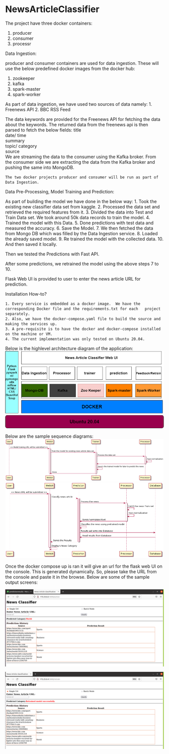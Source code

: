 # NewsArticleClassifier
The project have three docker containers:
1. producer
2. consumer
3. processr

Data Ingestion:

producer and consumer containers are used for data ingestion. These will use the below predefined docker images from the docker hub:
  1. zookeeper
  2. kafka
  3. spark-master
  4. spark-worker
  
   As part of data ingestion, we have used two sources of data namely:
     1. Freenews API
     2. BBC RSS Feed
      
   The data keywords are provided for the Freenews API for fetching the data about the keywords.  The returned data from the freenews api is then parsed to fetch the below fields:
    title<br/>
	date/ time<br/>
	summary<br/>
	topic/ category<br/>
	source<br/>
	We are streaming the data to the consumer using the Kafka broker.
	From the consumer side we are extracting the data from the Kafka broker and pushing the same into MongoDB.
     
    The two docker projects producer and consumer will be run as part of Data Ingestion.

Data Pre-Processing, Model Training and Prediction:

   As part of building the model we have done in the below way:
     1. Took the existing new classifier data set from kaggle.
     2. Processed the data set and retrieved the required features from it. 
     3. Divided the data into Test and Train Data set. We took around 50k data records to train the model.
     4. Trained the model with this Data.
     5. Done predictions with test data and measured the accuracy.
     6. Save the Model.
     7. We then fetched the data from Mongo DB which was filled by the Data Ingestion service.
     8. Loaded the already saved model.
     9. Re trained the model with the collected data.
     10. And then saved it locally.
 
  Then we tested the Predictions with Fast API. 
  
  After some predictions, we retrained the model using the above steps 7 to 10.
  
  Flask Web UI is provided to user to enter the news article URL for prediction.
  
Installation How-to?

    1. Every service is embedded as a docker image.  We have the corresponding Docker file and the requirements.txt for each   project separately.
	2. Also, we have the docker-compose.yaml file to build the source and making the services up.
	3. A pre-requisite is to have the docker and docker-compose installed on the machine or VM.
	4. The current implementation was only tested on Ubuntu 20.04.
	
Below is the highlevel architecture diagram of the application:
![Architecture](https://github.com/iamphani/NewsArticleClassifier/blob/main/documents/Week4/DataIngestion.drawio/NewClassifierArchitecture.png)

Below are the sample sequence diagrams:
![Training](https://github.com/iamphani/NewsArticleClassifier/blob/main/documents/Week4/Sequence/Sequence-Diagrams/training-news-sequence-diagram.png)
![Predict_news](https://github.com/iamphani/NewsArticleClassifier/blob/main/documents/Week4/Sequence/Sequence-Diagrams/predict-news-sequence-diagram.png)

Once the docker compose up is ran it will give an url for the flask web UI on the console. This is generated dynamically. So, please take the URL from the console and paste it in the browse. 
Below are some of the sample output screens:

![Prediction1](https://github.com/iamphani/NewsArticleClassifier/blob/main/documents/Week4/screenshots/SuccessPrediction.PNG)

![Prediction2](https://github.com/iamphani/NewsArticleClassifier/blob/main/documents/Week4/screenshots/retrain.PNG)


